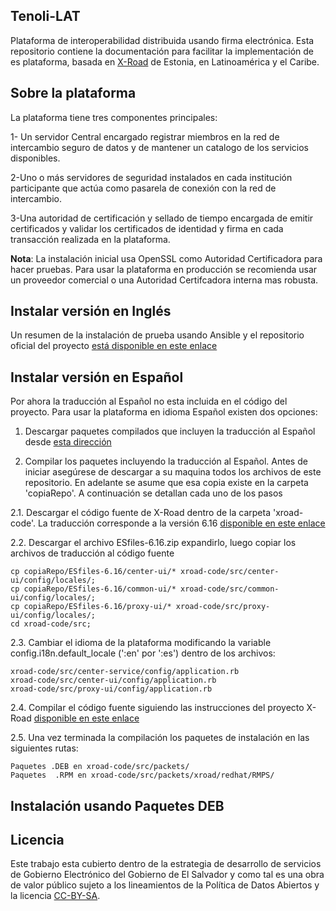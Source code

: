 ## Tenoli-LAT

Plataforma de interoperabilidad distribuida usando firma electrónica. Esta repositorio contiene la documentación para facilitar la implementación de es plataforma, basada en [X-Road](https://github.com/ria-ee/X-Road/) de Estonia, en Latinoamérica y el Caribe.  

## Sobre la plataforma
La plataforma tiene tres componentes principales:

1- Un servidor Central encargado registrar miembros en la red de intercambio seguro de datos y de mantener un catalogo de los servicios disponibles.

2-Uno o más servidores de seguridad instalados en cada institución participante que actúa como pasarela de conexión con la red de intercambio.

3-Una autoridad de certificación y sellado de tiempo encargada de emitir certificados y validar los certificados de identidad y firma en cada transacción realizada en la plataforma. 

**Nota**: La instalación inicial usa OpenSSL como Autoridad Certificadora para hacer pruebas. Para usar la plataforma en producción se recomienda usar un proveedor comercial o una Autoridad Certifcadora interna mas robusta.
 

## Instalar versión en Inglés

Un resumen de la instalación de prueba usando Ansible y el repositorio oficial del proyecto [está disponible en este enlace](https://github.com/ria-ee/X-Road/blob/develop/ansible/README.md)

## Instalar versión en Español

Por ahora la traducción al Español no esta incluida en el código del proyecto. Para usar la plataforma en idioma Español existen dos opciones:

1. Descargar paquetes compilados que incluyen la traducción al Español desde [esta dirección](http://tenoli.gobiernoelectronico.gob.sv/debs/) 

2. Compilar los paquetes incluyendo la traducción al Español. Antes de iniciar asegúrese de descargar a su maquina todos los archivos de este repositorio. En adelante se asume que esa copia existe en la carpeta 'copiaRepo'. A continuación se detallan cada uno de los pasos

2.1. Descargar el código fuente de X-Road dentro de la carpeta 'xroad-code'. La traducción corresponde a la versión 6.16 [disponible en este enlace](https://github.com/ria-ee/X-Road/releases)

2.2. Descargar el archivo ESfiles-6.16.zip expandirlo, luego copiar los archivos de traducción al código fuente

```
cp copiaRepo/ESfiles-6.16/center-ui/* xroad-code/src/center-ui/config/locales/;
cp copiaRepo/ESfiles-6.16/common-ui/* xroad-code/src/common-ui/config/locales/;
cp copiaRepo/ESfiles-6.16/proxy-ui/* xroad-code/src/proxy-ui/config/locales/;
cd xroad-code/src;
```
2.3. Cambiar el idioma de la plataforma modificando la variable config.i18n.default_locale (':en' por ':es') dentro de los archivos: 

```
xroad-code/src/center-service/config/application.rb 
xroad-code/src/center-ui/config/application.rb
xroad-code/src/proxy-ui/config/application.rb
```

2.4. Compilar el código fuente siguiendo las instrucciones del proyecto X-Road [disponible en este enlace](https://github.com/ria-ee/X-Road/blob/44d69e017541fe25f7cdfcd541a5d74d66ff5566/src/BUILD.md)

2.5. Una vez terminada la compilación los paquetes de instalación en las siguientes rutas: 

```
Paquetes .DEB en xroad-code/src/packets/ 
Paquetes  .RPM en xroad-code/src/packets/xroad/redhat/RMPS/
```

## Instalación usando Paquetes DEB




## Licencia

Este trabajo esta cubierto dentro de la estrategia de desarrollo de servicios de Gobierno Electrónico del Gobierno de El Salvador y como tal es una obra de valor público sujeto a los lineamientos de la Política de Datos Abiertos y la licencia [CC-BY-SA](https://creativecommons.org/licenses/by-sa/3.0/deed.es).  

